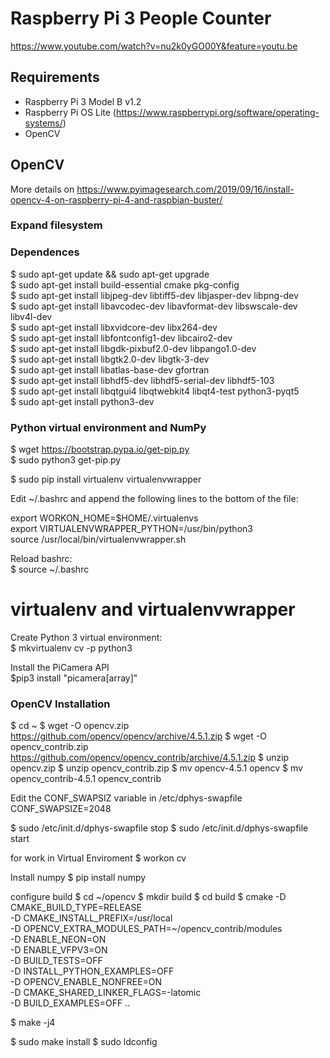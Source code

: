 # Raspberry Pi 3 People Counter

https://www.youtube.com/watch?v=nu2k0yGO00Y&feature=youtu.be

## Requirements

* Raspberry Pi 3 Model B v1.2
* Raspberry Pi OS Lite (https://www.raspberrypi.org/software/operating-systems/)
* OpenCV

## OpenCV

More details on https://www.pyimagesearch.com/2019/09/16/install-opencv-4-on-raspberry-pi-4-and-raspbian-buster/  

### Expand filesystem

### Dependences

$ sudo apt-get update && sudo apt-get upgrade  
$ sudo apt-get install build-essential cmake pkg-config  
$ sudo apt-get install libjpeg-dev libtiff5-dev libjasper-dev libpng-dev  
$ sudo apt-get install libavcodec-dev libavformat-dev libswscale-dev libv4l-dev  
$ sudo apt-get install libxvidcore-dev libx264-dev  
$ sudo apt-get install libfontconfig1-dev libcairo2-dev  
$ sudo apt-get install libgdk-pixbuf2.0-dev libpango1.0-dev  
$ sudo apt-get install libgtk2.0-dev libgtk-3-dev  
$ sudo apt-get install libatlas-base-dev gfortran  
$ sudo apt-get install libhdf5-dev libhdf5-serial-dev libhdf5-103  
$ sudo apt-get install libqtgui4 libqtwebkit4 libqt4-test python3-pyqt5  
$ sudo apt-get install python3-dev

### Python virtual environment and NumPy

$ wget https://bootstrap.pypa.io/get-pip.py  
$ sudo python3 get-pip.py  

$ sudo pip install virtualenv virtualenvwrapper  

Edit ~/.bashrc and append the following lines to the bottom of the file:  

export WORKON_HOME=$HOME/.virtualenvs  
export VIRTUALENVWRAPPER_PYTHON=/usr/bin/python3  
source /usr/local/bin/virtualenvwrapper.sh  

Reload bashrc:  
$ source ~/.bashrc  

# virtualenv and virtualenvwrapper
Create Python 3 virtual environment:  
$ mkvirtualenv cv -p python3  

Install the PiCamera API  
$pip3 install "picamera[array]"  

### OpenCV Installation
$ cd ~
$ wget -O opencv.zip https://github.com/opencv/opencv/archive/4.5.1.zip
$ wget -O opencv_contrib.zip https://github.com/opencv/opencv_contrib/archive/4.5.1.zip
$ unzip opencv.zip
$ unzip opencv_contrib.zip
$ mv opencv-4.5.1 opencv
$ mv opencv_contrib-4.5.1 opencv_contrib

 Edit the CONF_SWAPSIZ  variable in /etc/dphys-swapfile 
CONF_SWAPSIZE=2048

$ sudo /etc/init.d/dphys-swapfile stop
$ sudo /etc/init.d/dphys-swapfile start

for work in Virtual Enviroment
$ workon cv

Install numpy
$ pip install numpy

configure build
$ cd ~/opencv
$ mkdir build
$ cd build
$ cmake -D CMAKE_BUILD_TYPE=RELEASE \
    -D CMAKE_INSTALL_PREFIX=/usr/local \
    -D OPENCV_EXTRA_MODULES_PATH=~/opencv_contrib/modules \
    -D ENABLE_NEON=ON \
    -D ENABLE_VFPV3=ON \
    -D BUILD_TESTS=OFF \
    -D INSTALL_PYTHON_EXAMPLES=OFF \
    -D OPENCV_ENABLE_NONFREE=ON \
    -D CMAKE_SHARED_LINKER_FLAGS=-latomic \
    -D BUILD_EXAMPLES=OFF ..

$ make -j4

$ sudo make install
$ sudo ldconfig

